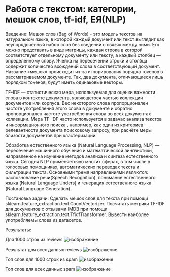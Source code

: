 # Работа с текстом: категории, мешок слов, tf-idf, ЕЯ(NLP)

Введение:
Мешок слов (Bag of Words)  - это модель текстов на натуральном языке, в которой каждый документ или текст выглядит 
как неупорядоченный набор слов без сведений о связях между ними. Его можно представить в виде матрицы, каждая строка в которой соответствует 
отдельному документу или тексту, а каждый столбец — определенному слову. Ячейка на пересечении строки и столбца содержит количество вхождений слова 
в соответствующий документ. Название «мешок» происходит из-за игнорирования порядка токенов в рассматриваемом документе. Так, два документа, отличающиеся 
лишь порядком токенов, будут иметь одинаковые векторы. 

TF-IDF — статистическая мера, используемая для оценки важности слова в контексте документа, являющегося частью коллекции документов или корпуса. 
Вес некоторого слова пропорционален частоте употребления этого слова в документе и обратно пропорционален частоте употребления слова во всех документах коллекции.
Мера TF-IDF часто используется в задачах анализа текстов и информационного поиска , например, как один из критериев релевантности документа поисковому запросу, 
при расчёте меры близости документов при кластеризации. 

Обработка естественного языка (Natural Language Processing, NLP) — пересечение машинного обучения и математической лингвистики, 
направленное на изучение методов анализа и синтеза естественного языка. Сегодня NLP применяетсяво многих сферах, в том числе в голосовых помощниках, 
автоматических переводах текста и фильтрации текста. Основными тремя направлениями являются: распознование речи(Speech Recognition), 
понимание естественного языка (Natural Language Unders) и генерация естественного языка (Natural Language Generation).


Постановка задачи:
Сделать мешок слов для текста при помощи sklearn.feature_extraction.text.CountVectorizer.
Посчитать метрики TF-IDF для документов с отзывами IMDB при помощи sklearn.feature_extraction.text.TfidfTransformer.
Вывести наиболее употребляемы слова из датасетов.

Результаты:

Для 1000 строк из reviews
![изображение](https://user-images.githubusercontent.com/46747544/152303384-0cf813bf-6ae0-4707-bae0-bfe348e0c28f.png)

Результат для всех данных reviews
![изображение](https://user-images.githubusercontent.com/46747544/152303405-0677f48f-73ba-440f-9746-d69cc2a529fc.png)

Топ слов для 1000 строк из spam 
![изображение](https://user-images.githubusercontent.com/46747544/152303415-ac1d2d3b-f005-475a-9ec2-6649f9da8714.png)

Топ слов для всех данных spam
![изображение](https://user-images.githubusercontent.com/46747544/152303427-e4eb44b5-ac3d-4c63-bc60-e8ab03f11e43.png)

